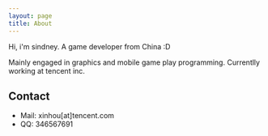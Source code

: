 ```yaml
---
layout: page
title: About
---
```


<p class="message">
  Hi, i'm sindney. A game developer from China :D
</p>

Mainly engaged in graphics and mobile game play programming.
Currentlly working at tencent inc.

## Contact

* Mail: xinhou[at]tencent.com
* QQ: 346567691
